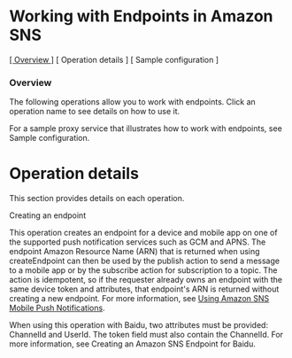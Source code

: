 # Working with Endpoints in Amazon SNS

[[  Overview ]](#overview) [ Operation details ] [ Sample configuration ]

### Overview 

The following operations allow you to work with endpoints. Click an operation name to see details on how to use it.

For a sample proxy service that illustrates how to work with endpoints, see Sample configuration.


# Operation details

This section provides details on each operation.

Creating an endpoint

This operation creates an endpoint for a device and mobile app on one of the supported push notification services such as GCM and APNS. The endpoint Amazon Resource Name (ARN) that is returned when using createEndpoint can then be used by the publish action to send a message to a mobile app or by the subscribe action for subscription to a topic. The action is idempotent, so if the requester already owns an endpoint with the same device token and attributes, that endpoint's ARN is returned without creating a new endpoint. For more information, see [Using Amazon SNS Mobile Push Notifications](https://docs.aws.amazon.com/sns/latest/dg/sns-mobile-application-as-subscriber.html).

When using this operation with Baidu, two attributes must be provided: ChannelId and UserId. The token field must also contain the ChannelId. For more information, see Creating an Amazon SNS Endpoint for Baidu. 

